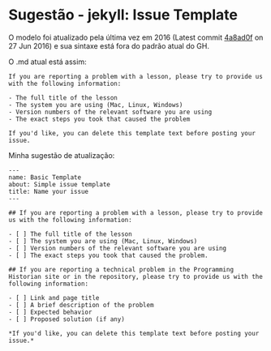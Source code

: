 # Sugestão - jekyll: Issue Template

O modelo foi atualizado pela última vez em 2016 (Latest commit [4a8ad0f](https://github.com/programminghistorian/jekyll/commit/4a8ad0f3c4069221c5ea9af18ce36345588a9669) on 27 Jun 2016) e sua sintaxe está fora do padrão atual do GH.

O .md atual está assim:

```
If you are reporting a problem with a lesson, please try to provide us with the following information:  

- The full title of the lesson
- The system you are using (Mac, Linux, Windows)
- Version numbers of the relevant software you are using
- The exact steps you took that caused the problem  

If you'd like, you can delete this template text before posting your issue.
```

Minha sugestão de atualização:

```
---
name: Basic Template
about: Simple issue template
title: Name your issue
---

## If you are reporting a problem with a lesson, please try to provide us with the following information:  

- [ ] The full title of the lesson
- [ ] The system you are using (Mac, Linux, Windows)
- [ ] Version numbers of the relevant software you are using
- [ ] The exact steps you took that caused the problem.

## If you are reporting a technical problem in the Programming Historian site or in the repository, please try to provide us with the following information:

- [ ] Link and page title
- [ ] A brief description of the problem
- [ ] Expected behavior
- [ ] Proposed solution (if any)

*If you'd like, you can delete this template text before posting your issue.*
```